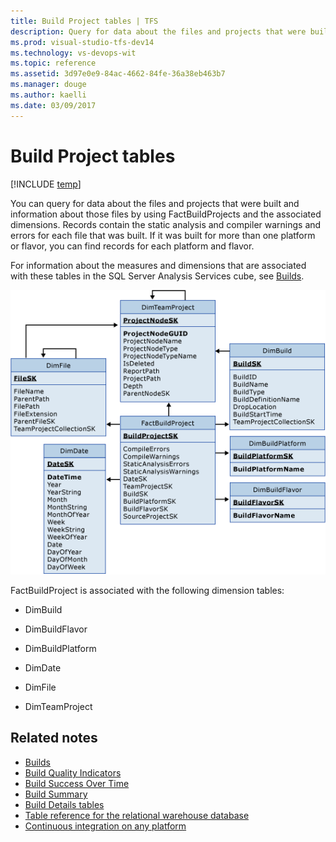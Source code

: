 ```yaml
---
title: Build Project tables | TFS
description: Query for data about the files and projects that were built and information about those files  
ms.prod: visual-studio-tfs-dev14
ms.technology: vs-devops-wit
ms.topic: reference
ms.assetid: 3d97e0e9-84ac-4662-84fe-36a38eb463b7
ms.manager: douge
ms.author: kaelli
ms.date: 03/09/2017
---
```

# Build Project tables 

[!INCLUDE [temp](../_shared/tfs-header-17-15.md)]

You can query for data about the files and projects that were built and information about those files by using FactBuildProjects and the associated dimensions. Records contain the static analysis and compiler warnings and errors for each file that was built. If it was built for more than one platform or flavor, you can find records for each platform and flavor.  
  
 For information about the measures and dimensions that are associated with these tables in the SQL Server Analysis Services cube, see [Builds](perspective-build-analyze-report-build-details-coverage.md).  
  
 ![Tables for Source Projects in a Build](_img/teamproj_factbuildproject.png "TeamProj_FactBuildProject")  
  
 FactBuildProject is associated with the following dimension tables:  
  
-   DimBuild  
  
-   DimBuildFlavor  
  
-   DimBuildPlatform  
  
-   DimDate  
  
-   DimFile  
  
-   DimTeamProject  
  
## Related notes
-  [Builds](perspective-build-analyze-report-build-details-coverage.md)   
-  [Build Quality Indicators](build-quality-indicators-report.md)   
-  [Build Success Over Time](build-success-over-time-report.md)   
-  [Build Summary](build-summary-report.md)   
-  [Build Details tables](table-reference-build-details.md)   
-  [Table reference for the relational warehouse database](table-reference-relational-warehouse-database.md) 
- [Continuous integration on any platform](../../build/overview.md)   